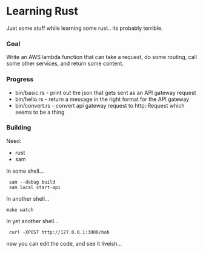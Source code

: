 # Learning Rust

Just some stuff while learning some rust.. its probably terrible.

### Goal

Write an AWS lambda function that can take a request, do some routing, call some other services, and return some content.

### Progress

- bin/basic.rs - print out the json that gets sent as an API gateway request
- bin/hello.rs - return a message in the right format for the API gateway
- bin/convert.rs - convert api gateway request to http::Request which seems to be a thing

### Building

Need:
 - rust
 - sam

In some shell...
```
 sam --debug build
 sam local start-api
```

In another shell...
```
make watch
```

In yet another shell...
```
 curl -XPOST http://127.0.0.1:3000/bob
```

now you can edit the code, and see it liveish...
